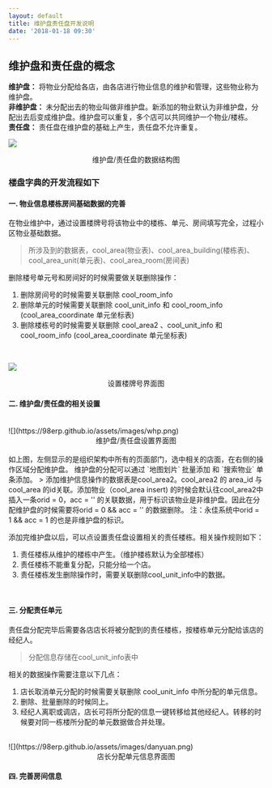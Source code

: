 ```yaml
---
layout: default
title: 维护盘责任盘开发说明
date: '2018-01-18 09:30'
---
```

## 维护盘和责任盘的概念  

**维护盘：** 将物业分配给各店，由各店进行物业信息的维护和管理，这些物业称为维护盘。  
**非维护盘：** 未分配出去的物业叫做非维护盘。新添加的物业默认为非维护盘，分配出去后变成维护盘。维护盘可以重复，多个店可以共同维护一个物业/楼栋。  
**责任盘：** 责任盘在维护盘的基础上产生，责任盘不允许重复。

![](https://98erp.github.io/assets/images/databases.png)
<center>维护盘/责任盘的数据结构图</center>

### 楼盘字典的开发流程如下

#### 一. 物业信息楼栋房间基础数据的完善  


在物业维护中，通过设置楼牌号将该物业中的楼栋、单元、房间填写完全，过程小区物业基础数据。
> 所涉及到的数据表，cool_area(物业表)、cool_area_building(楼栋表)、cool_area_unit(单元表)、cool_area_room(房间表)

删除楼号单元号和房间好的时候需要做关联删除操作：
1. 删除房间号的时候需要关联删除 cool_room_info
2. 删除单元的时候需要关联删除 cool_unit_info 和  cool_room_info  (cool_area_coordinate 单元坐标表)
3. 删除楼栋号的时候需要关联删除  cool_area2 、cool_unit_info 和  cool_room_info  (cool_area_coordinate  单元坐标表)
<br>

![](https://98erp.github.io/assets/images/louhao.png)
<center>设置楼牌号界面图</center>

#### 二. 维护盘/责任盘的相关设置
<br>
![](https://98erp.github.io/assets/images/whp.png)
<center>维护盘/责任盘设置界面图</center>
<br>
如上图，左侧显示的是组织架构中所有的页面部门，选中相关的店面，在右侧的操作区域分配维护盘。  
维护盘的分配可以通过 `地图划片` 批量添加 和 `搜索物业` 单条添加。  
> 添加维护信息操作的数据表是cool_area2。cool_area2 的 area_id 与 cool_area 的id关联。添加物业（cool_area insert) 的时候会默认往cool_area2中插入一条orid = 0，acc = '' 的关联数据，用于标识该物业是非维护盘。因此在分配维护盘的时候需要将orid = 0 && acc = '' 的数据删除。  
注：永佳系统中orid = 1 && acc = 1 的也是非维护盘的标识。

添加完维护盘以后，可以点设置责任盘设置相关的责任楼栋。相关操作规则如下：
1. 责任楼栋从维护的楼栋中产生。（维护楼栋默认为全部楼栋）
2. 责任楼栋不能重复分配，只能分给一个店。
3. 责任楼栋发生删除操作时，需要关联删除cool_unit_info中的数据。  

<br>  

####   三. 分配责任单元  

责任盘分配完毕后需要各店店长将被分配到的责任楼栋，按楼栋单元分配给该店的经纪人。  

> 分配信息存储在cool_unit_info表中

相关的数据操作需要注意以下几点：  
1. 店长取消单元分配的时候需要关联删除 cool_unit_info 中所分配的单元信息。  
2. 删除、批量删除的时候同上。  
3. 经纪人离职或调店，店长可将所分配的信息一键转移给其他经纪人。转移的时候要对同一栋楼所分配的单元数据做合并处理。  

<br>
![](https://98erp.github.io/assets/images/danyuan.png)  
<br>
<center>店长分配单元信息界面图</center>

#### 四. 完善房间信息
